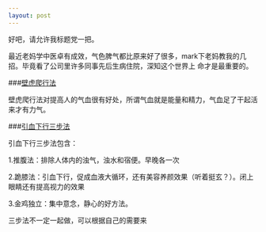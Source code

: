 ```yaml
---
layout: post
---
```

   好吧，请允许我标题党一把。
   
   最近老妈学中医卓有成效，气色脾气都比原来好了很多，mark下老妈教我的几招。毕竟看了公司里许多同事先后生病住院，深知这个世界上
   命才是最重要的。
   
###[壁虎爬行法](http://www.tudou.com/programs/view/gsDJ97E8EEQ/)
   
   壁虎爬行法对提高人的气血很有好处，所谓气血就是能量和精力，气血足了干起活来才有力气。
   
   
###[引血下行三步法](http://www.tudou.com/programs/view/gsDJ97E8EEQ/)
   
   引血下行三步法包含：
   
   1.推腹法：排除人体内的浊气，浊水和宿便。早晚各一次
   
   2.跪膝法：引血下行，促成血液大循环，还有美容养颜效果（听着挺玄？）。闭上眼睛还有提高视力的效果
   
   3.金鸡独立：集中意念，静心的好方法。
   
   三步法不一定一起做，可以根据自己的需要来
   